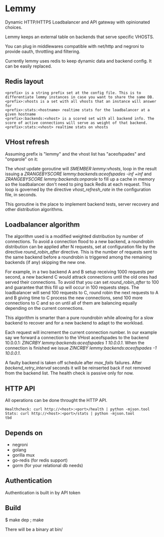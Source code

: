 # Lemmy

Dynamic HTTP/HTTPS Loadbalancer and API gateway with opinionated choices.

Lemmy keeps an external table on backends that serve specific VHOSTS.

You can plug in middlewares compatible with net/http and negroni to provide oauth, throttling and filtering.

Currently lemmy uses redis to keep dynamic data and backend config. It can be easily replaced.

## Redis layout
	<prefix> is a string prefix set at the config file. This is to differentiate lemmy instances in case you want to share the same DB.
	<prefix>:vhosts is a set with all vhosts that an instance will answer for
	<prefix>:stats:<hostname> realtime stats for the loadbalancer at a given hostname
	<prefix>:backends:<vhost> is a scored set with all backend info. The score of active connections will serve as weight of that backend.
	<prefix>:stats:<vhost> realtime stats on vhosts

## VHost refresh
Assuming prefix is "lemmy" and the vhost list has "aceofspades" and "onparole" on it:

The *vhost* update goroutine will *SMEMBER lemmy:vhosts*, loop in the result issuing a *ZRANGEBYSCORE lemmy:backends:aceofspades -inf +inf* and *ZRANGEBYSCORE lemmy:backends:onparole* to fill up a cache in memory so the loadbalancer don't need to ping back Redis at each request. This loop is governed by the directive *vhost_refresh_rate* in the configuration file, in seconds.


This goroutine is the place to implement backend tests, server recovery and other distribution algorithms. 

## Loadbalancer algorithm

The algorithm used is a modified weighted distribution by number of connections. To avoid a connection flood to a new backend, a roundrobin distribution can be applied after N requests, set at configuration file by the directive *round_robin_after* directive. This is the number of requests sent to the same backend before a roundrobin is triggered among the remaining backends (if any) skipping the new one.

For example, in a two backend A and B setup receiving 1000 requests per second, a new backend C would attrack connections until the old ones had served their connections. To avoid that you can set *round_robin_after* to 100 and guarantee that this fill up will occur in 100 requests steps. The loadbalancer will send 100 requests to C, round robin the next requests to A and B giving time to C process the new connections, send 100 more connections to C and so on until all of them are balancing equally depending on the current connections. 

This algorithm is smarter than a pure roundrobin while allowing for a slow backend to recover and for a new backend to adapt to the workload.

Each request will increment the current connection number. In our example say we forward a connection to the VHost aceofspades to the backend 10.0.0.1: *ZINCRBY lemmy:backends:aceofspades 1 10.0.0.1*. When the connection is finished we issue *ZINCRBY lemmy:backends:aceofspades -1 10.0.0.1*.

A faulty backend is taken off schedule after *max_fails* failures. After *backend_retry_interval* seconds it will be reinserted back if not removed from the backend list. The health check is passive only for now.

## HTTP API

All operations can be done throught the HTTP API.
	
	Healthcheck: curl http://<host>:<port>/health | python -mjson.tool
	Stats: curl http://<host>:<port>/stats | python -mjson.tool
	tbd

## Depends on

  - negroni
  - golang
  - gorilla mux
  - go-redis (for redis support)
  - gorm (for your relational db needs)

## Authentication

Authentication is built in by API token

## Build

$ make dep ; make

There will be a binary at bin/




